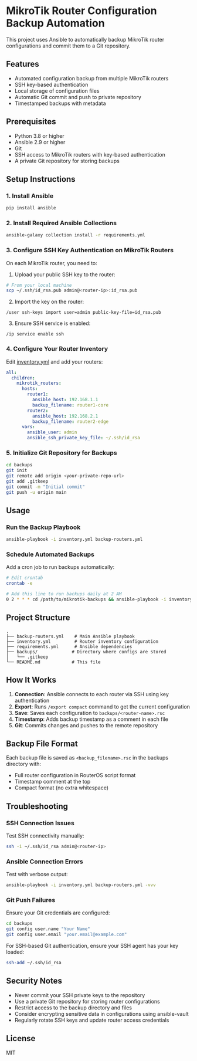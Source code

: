 # MikroTik Router Configuration Backup Automation

This project uses Ansible to automatically backup MikroTik router configurations and commit them to a Git repository.

## Features

- Automated configuration backup from multiple MikroTik routers
- SSH key-based authentication
- Local storage of configuration files
- Automatic Git commit and push to private repository
- Timestamped backups with metadata

## Prerequisites

- Python 3.8 or higher
- Ansible 2.9 or higher
- Git
- SSH access to MikroTik routers with key-based authentication
- A private Git repository for storing backups

## Setup Instructions

### 1. Install Ansible

```bash
pip install ansible
```

### 2. Install Required Ansible Collections

```bash
ansible-galaxy collection install -r requirements.yml
```

### 3. Configure SSH Key Authentication on MikroTik Routers

On each MikroTik router, you need to:

1. Upload your public SSH key to the router:
```bash
# From your local machine
scp ~/.ssh/id_rsa.pub admin@<router-ip>:id_rsa.pub
```

2. Import the key on the router:
```
/user ssh-keys import user=admin public-key-file=id_rsa.pub
```

3. Ensure SSH service is enabled:
```
/ip service enable ssh
```

### 4. Configure Your Router Inventory

Edit [inventory.yml](inventory.yml) and add your routers:

```yaml
all:
  children:
    mikrotik_routers:
      hosts:
        router1:
          ansible_host: 192.168.1.1
          backup_filename: router1-core
        router2:
          ansible_host: 192.168.2.1
          backup_filename: router2-edge
      vars:
        ansible_user: admin
        ansible_ssh_private_key_file: ~/.ssh/id_rsa
```

### 5. Initialize Git Repository for Backups

```bash
cd backups
git init
git remote add origin <your-private-repo-url>
git add .gitkeep
git commit -m "Initial commit"
git push -u origin main
```

## Usage

### Run the Backup Playbook

```bash
ansible-playbook -i inventory.yml backup-routers.yml
```

### Schedule Automated Backups

Add a cron job to run backups automatically:

```bash
# Edit crontab
crontab -e

# Add this line to run backups daily at 2 AM
0 2 * * * cd /path/to/mikrotik-backups && ansible-playbook -i inventory.yml backup-routers.yml >> /var/log/mikrotik-backup.log 2>&1
```

## Project Structure

```
.
├── backup-routers.yml    # Main Ansible playbook
├── inventory.yml         # Router inventory configuration
├── requirements.yml      # Ansible dependencies
├── backups/             # Directory where configs are stored
│   └── .gitkeep
└── README.md            # This file
```

## How It Works

1. **Connection**: Ansible connects to each router via SSH using key authentication
2. **Export**: Runs `/export compact` command to get the current configuration
3. **Save**: Saves each configuration to `backups/<router-name>.rsc`
4. **Timestamp**: Adds backup timestamp as a comment in each file
5. **Git**: Commits changes and pushes to the remote repository

## Backup File Format

Each backup file is saved as `<backup_filename>.rsc` in the backups directory with:
- Full router configuration in RouterOS script format
- Timestamp comment at the top
- Compact format (no extra whitespace)

## Troubleshooting

### SSH Connection Issues

Test SSH connectivity manually:
```bash
ssh -i ~/.ssh/id_rsa admin@<router-ip>
```

### Ansible Connection Errors

Test with verbose output:
```bash
ansible-playbook -i inventory.yml backup-routers.yml -vvv
```

### Git Push Failures

Ensure your Git credentials are configured:
```bash
cd backups
git config user.name "Your Name"
git config user.email "your.email@example.com"
```

For SSH-based Git authentication, ensure your SSH agent has your key loaded:
```bash
ssh-add ~/.ssh/id_rsa
```

## Security Notes

- Never commit your SSH private keys to the repository
- Use a private Git repository for storing router configurations
- Restrict access to the backup directory and files
- Consider encrypting sensitive data in configurations using ansible-vault
- Regularly rotate SSH keys and update router access credentials

## License

MIT
